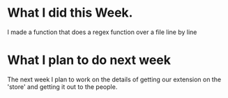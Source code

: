 # What I did this Week.

I made a function that does a regex function over a file line by line

# What I plan to do next week

The next week I plan to work on the details of getting our extension on the 'store' and getting it out to the people. 